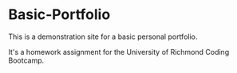 # Basic-Portfolio

This is a demonstration site for a basic personal portfolio.

It's a homework assignment for the University of Richmond Coding Bootcamp.
